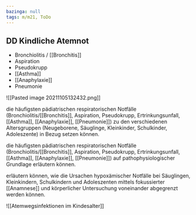 ```yaml
---
bazinga: null
tags: m/m21, ToDo
---
```


## DD Kindliche Atemnot
- Bronchiolitis / [[Bronchitis]]
- Aspiration
- Pseudokrupp
- [[Asthma]]
- [[Anaphylaxie]]
- Pneumonie

![[Pasted image 20211105132432.png]]




       

die häufigsten pädiatrischen respiratorischen Notfälle (Bronchiolitis/[[Bronchitis]], Aspiration, Pseudokrupp, Ertrinkungsunfall, [[Asthma]], [[Anaphylaxie]], [[Pneumonie]]) zu den verschiedenen Altersgruppen (Neugeborene, Säuglinge, Kleinkinder, Schulkinder, Adoleszente) in Bezug setzen können.

die häufigsten pädiatrischen respiratorischen Notfälle (Bronchiolitis/[[Bronchitis]], Aspiration, Pseudokrupp, Ertrinkungsunfall, [[Asthma]], [[Anaphylaxie]], [[Pneumonie]]) auf pathophysiologischer Grundlage erläutern können.

erläutern können, wie die Ursachen hypoxämischer Notfälle bei Säuglingen, Kleinkindern, Schulkindern und Adoleszenten mittels fokussierter [[Anamnese]] und körperlicher Untersuchung voneinander abgegrenzt werden können.

![[Atemwegsinfektionen im Kindesalter]]
